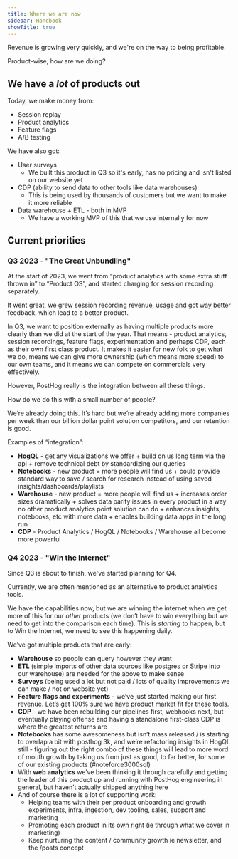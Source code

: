 ```yaml
---
title: Where we are now
sidebar: Handbook
showTitle: true
---
```


Revenue is growing very quickly, and we're on the way to being profitable.

Product-wise, how are we doing?

## We have a _lot_ of products out

Today, we make money from:

* Session replay
* Product analytics
* Feature flags
* A/B testing

We have also got:

* User surveys
  * We built this product in Q3 so it's early, has no pricing and isn't listed on our website yet
* CDP (ability to send data to other tools like data warehouses)
  * This is being used by thousands of customers but we want to make it more reliable
* Data warehouse + ETL - both in MVP
  * We have a working MVP of this that we use internally for now

## Current priorities

### Q3 2023 - "The Great Unbundling"

At the start of 2023, we went from “product analytics with some extra stuff thrown in” to “Product OS”, and started charging for session recording separately.

It went great, we grew session recording revenue, usage and got way better feedback, which lead to a better product.

In Q3, we want to position externally as having multiple products more clearly than we did at the start of the year. That means - product analytics, session recordings, feature flags, experimentation and perhaps CDP, each as their own first class product. It makes it easier for new folk to get what we do, means we can give more ownership (which means more speed) to our own teams, and it means we can compete on commercials very effectively.

However, PostHog really is the integration between all these things.

How do we do this with a small number of people?

We’re already doing this. It’s hard but we’re already adding more companies per week than our billion dollar point solution competitors, and our retention is good.

Examples of “integration”:
- **HogQL** - get any visualizations we offer + build on us long term via the api + remove technical debt by standardizing our queries
- **Notebooks** - new product = more people will find us + could provide standard way to save / search for research instead of using saved insights/dashboards/playlists
- **Warehouse** - new product = more people will find us + increases order sizes dramatically + solves data parity issues in every product in a way no other product analytics point solution can do + enhances insights, notebooks, etc with more data + enables building data apps in the long run
- **CDP** - Product Analytics / HogQL / Notebooks / Warehouse all become more powerful

### Q4 2023 - "Win the Internet"

Since Q3 is about to finish, we've started planning for Q4.

Currently, we are often mentioned as an alternative to product analytics tools.

We have the capabilities now, but we are winning the internet when we get more of this for our _other_ products (we don’t have to win everything but we need to get into the comparison each time). This is _starting_ to happen, but to Win the Internet, we need to see this happening daily.

We’ve got multiple products that are early:
- **Warehouse** so people can query however they want
- **ETL** (simple imports of other data sources like postgres or Stripe into our warehouse) are needed for the above to make sense
- **Surveys** (being used a lot but not paid / lots of quality improvements we can make / not on website yet)
- **Feature flags and experiments** - we’ve just started making our first revenue. Let’s get 100% sure we have product market fit for these tools.
- **CDP** - we have been rebuilding our pipelines first, webhooks next, but eventually playing offense and having a standalone first-class CDP is where the greatest returns are
- **Notebooks** has some awesomeness but isn’t mass released / is starting to overlap a bit with posthog 3k, and we’re refactoring insights in HogQL still  - figuring out the right combo of these things will lead to more word of mouth growth by taking us from just as good, to far better, for some of our existing products (#noteforce3000sql)
- With **web analytics** we’ve been thinking it through carefully and getting the leader of this product up and running with PostHog engineering in general, but haven’t actually shipped anything here
- And of course there is a lot of supporting work:
  - Helping teams with their per product onboarding and growth experiments, infra, ingestion, dev tooling, sales, support and marketing
  - Promoting each product in its own right (ie through what we cover in marketing)
  - Keep nurturing the content / community growth ie newsletter, and the /posts concept